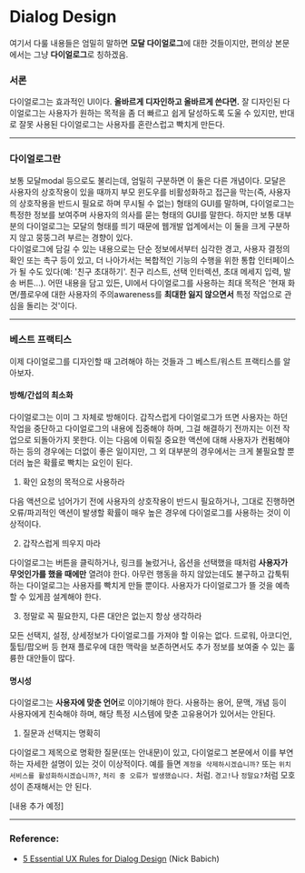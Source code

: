 # Dialog Design

여기서 다룰 내용들은 엄밀히 말하면 **모달 다이얼로그**에 대한 것들이지만, 편의상 본문에서는 그냥 **다이얼로그**로 칭하겠음.

### 서론

다이얼로그는 효과적인 UI이다. **올바르게 디자인하고 올바르게 쓴다면.** 잘 디자인된 다이얼로그는 사용자가 원하는 목적을 좀 더 빠르고 쉽게 달성하도록 도울 수 있지만, 반대로 잘못 사용된 다이얼로그는 사용자를 혼란스럽고 빡치게 만든다.

***

### 다이얼로그란

보통 모달modal 등으로도 불리는데, 엄밀히 구분하면 이 둘은 다른 개념이다. 모달은 사용자의 상호작용이 있을 때까지 부모 윈도우를 비활성화하고 접근을 막는(즉, 사용자의 상호작용을 반드시 필요로 하며 무시될 수 없는) 형태의 GUI를 말하며, 다이얼로그는 특정한 정보를 보여주며 사용자의 의사를 묻는 형태의 GUI를 말한다. 하지만 보통 대부분의 다이얼로그는 모달의 형태를 띄기 때문에 웹개발 업계에서는 이 둘을 크게 구분하지 않고 뭉뚱그려 부르는 경향이 있다.  
다이얼로그에 담길 수 있는 내용으로는 단순 정보에서부터 심각한 경고, 사용자 결정의 확인 또는 촉구 등이 있고, 더 나아가서는 복합적인 기능의 수행을 위한 통합 인터페이스가 될 수도 있다(예: '친구 초대하기'. 친구 리스트, 선택 인터렉션, 초대 메세지 입력, 발송 버튼...). 어떤 내용을 담고 있든, UI에서 다이얼로그를 사용하는 최대 목적은 '현재 화면/플로우에 대한 사용자의 주의awareness를 **최대한 잃지 않으면서** 특정 작업으로 관심을 돌리는 것'이다.

***


### 베스트 프랙티스

이제 다이얼로그를 디자인할 때 고려해야 하는 것들과 그 베스트/워스트 프랙티스를 알아보자.

#### 방해/간섭의 최소화

다이얼로그는 이미 그 자체로 방해이다. 갑작스럽게 다이얼로그가 뜨면 사용자는 하던 작업을 중단하고 다이얼로그의 내용에 집중해야 하며, 그걸 해결하기 전까지는 이전 작업으로 되돌아가지 못한다. 이는 다음에 이뤄질 중요한 액션에 대해 사용자가 컨펌해야 하는 등의 경우에는 더없이 좋은 일이지만, 그 외 대부분의 경우에서는 크게 불필요할 뿐더러 높은 확률로 빡치는 요인이 된다.

1. 확인 요청의 목적으로 사용하라

  다음 액션으로 넘어가기 전에 사용자의 상호작용이 반드시 필요하거나, 그대로 진행하면 오류/파괴적인 액션이 발생할 확률이 매우 높은 경우에 다이얼로그를 사용하는 것이 이상적이다.

2. 갑작스럽게 띄우지 마라

  다이얼로그는 버튼을 클릭하거나, 링크를 눌렀거나, 옵션을 선택했을 때처럼 **사용자가 무엇인가를 했을 때에만** 열려야 한다. 아무런 행동을 하지 않았는데도 불구하고 갑툭튀하는 다이얼로그는 사용자를 빡치게 만들 뿐이다. 사용자가 다이얼로그가 뜰 것을 예측할 수 있게끔 설계해야 한다.

3. 정말로 꼭 필요한지, 다른 대안은 없는지 항상 생각하라

  모든 선택지, 설정, 상세정보가 다이얼로그를 가져야 할 이유는 없다. 드로워, 아코디언, 툴팁/팝오버 등 현재 플로우에 대한 맥락을 보존하면서도 추가 정보를 보여줄 수 있는 훌륭한 대안들이 많다.


#### 명시성

다이얼로그는 **사용자에 맞춘 언어**로 이야기해야 한다. 사용하는 용어, 문맥, 개념 등이 사용자에게 친숙해야 하며, 해당 특정 시스템에 맞춘 고유용어가 있어서는 안된다.

1. 질문과 선택지는 명확히

  다이얼로그 제목으로 명확한 질문(또는 안내문)이 있고, 다이얼로그 본문에서 이를 부연하는 자세한 설명이 있는 것이 이상적이다. 예를 들면 `계정을 삭제하시겠습니까?` 또는 `위치 서비스를 활성화하시겠습니까?`, `처리 중 오류가 발생했습니다.` 처럼. `경고!`나 `정말요?`처럼 모호성이 존재해서는 안 된다.

[내용 추가 예정]

***

### Reference:

 * [5 Essential UX Rules for Dialog Design] (Nick Babich)

[5 Essential UX Rules for Dialog Design]:https://uxplanet.org/5-essential-ux-rules-for-dialog-design-4de258c22116
